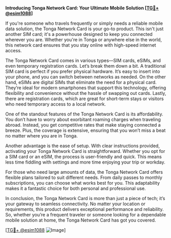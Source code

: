 **Introducing Tonga Network Card: Your Ultimate Mobile Solution [[TG💪+ @esim1088](https://t.me/s/esim1088)]**

If you're someone who travels frequently or simply needs a reliable mobile data solution, the Tonga Network Card is your go-to product. This isn't just another SIM card; it's a powerhouse designed to keep you connected wherever you are. Whether you're in Tonga or anywhere else in the world, this network card ensures that you stay online with high-speed internet access.

The Tonga Network Card comes in various types—SIM cards, eSIMs, and even temporary registration cards. Let’s break them down a bit. A traditional SIM card is perfect if you prefer physical hardware. It’s easy to insert into your phone, and you can switch between networks as needed. On the other hand, eSIMs are digital SIMs that eliminate the need for a physical card. They’re ideal for modern smartphones that support this technology, offering flexibility and convenience without the hassle of swapping out cards. Lastly, there are registration cards, which are great for short-term stays or visitors who need temporary access to a local network.

One of the standout features of the Tonga Network Card is its affordability. You don’t have to worry about exorbitant roaming charges when traveling abroad. Instead, you get competitive rates that make staying connected a breeze. Plus, the coverage is extensive, ensuring that you won’t miss a beat no matter where you are in Tonga.

Another advantage is the ease of setup. With clear instructions provided, activating your Tonga Network Card is straightforward. Whether you opt for a SIM card or an eSIM, the process is user-friendly and quick. This means less time fiddling with settings and more time enjoying your trip or workday.

For those who need large amounts of data, the Tonga Network Card offers flexible plans tailored to suit different needs. From daily passes to monthly subscriptions, you can choose what works best for you. This adaptability makes it a fantastic choice for both personal and professional use.

In conclusion, the Tonga Network Card is more than just a piece of tech; it’s your gateway to seamless connectivity. No matter your location or requirements, this product delivers exceptional performance and reliability. So, whether you’re a frequent traveler or someone looking for a dependable mobile solution at home, the Tonga Network Card has got you covered. 

[[TG💪+ @esim1088](https://t.me/s/esim1088) ![Image](https://i.postimg.cc/Y0z9fWf4/image.png)]
